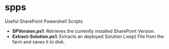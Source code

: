 spps
====

Useful SharePoint Powershell Scripts


-  **SPVersion.ps1**: Retrieves the currently installed SharePoint Version.
-  **Extract-Solution.ps1**: Extracts an deployed Solution (.wsp) File from the farm and saves it to disk.
